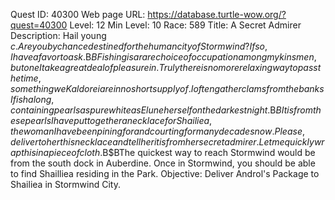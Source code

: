 Quest ID: 40300
Web page URL: https://database.turtle-wow.org/?quest=40300
Level: 12
Min Level: 10
Race: 589
Title: A Secret Admirer
Description: Hail young $c. Are you by chance destined for the human city of Stormwind? If so, I have a favor to ask.$B$BFishing is a rare choice of occupation among my kinsmen, but one I take a great deal of pleasure in. Truly there is no more relaxing way to pass the time, something we Kaldorei are in no short supply of. I often gather clams from the banks I fish along, containing pearls as pure white as Elune herself on the darkest night.$B$BIt is from these pearls I have put together a necklace for Shailiea, the woman I have been pining for and courting for many decades now. Please, deliver to her this necklace and tell her it is from her secret admirer. Let me quickly wrap this in a piece of cloth.$B$BThe quickest way to reach Stormwind would be from the south dock in Auberdine. Once in Stormwind, you should be able to find Shailliea residing in the Park.
Objective: Deliver Androl's Package to Shailiea in Stormwind City.
